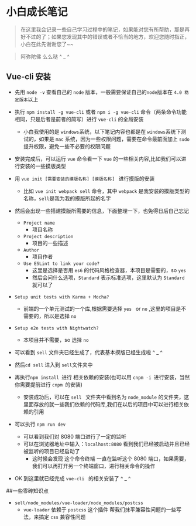 # 小白成长笔记
> 在这里我会记录一些自己学习过程中的笔记，如果能对您有所帮助，那是再好不过的了；如果您发现其中的错误或者不恰当的地方，欢迎您随时指正，小白在此先谢谢您了~~

> 阿弥陀佛  么么哒   ^ _ ^

## Vue-cli 安装

* 先用 ```node -v``` 查看自己的  ```node``` 版本，一般需要保证自己的```node```版本在 ```4.0 稳定版本```以上
* 执行 ```npm install -g vue-cli``` 或者 ```npm i -g vue-cli``` 命令（两条命令功能相同，只是后者是前者的简写）进行 ```vue-cli``` 的全局安装
    * 小白我使用的是 ```windows```系统，以下笔记内容也都是在 ```windows```系统下测试的，如果是  ```mac``` 系统，因为一些权限问题，需要在命令最前面加上 ```sudo```提升权限，避免一些不必要的权限问题
* 安装完成后，可以运行 ```vue``` 命令看一下 ```vue``` 的一些相关内容,比如我们可以进行安装的一些摸版类型
* 用 ```vue init [需要安装的摸版名称] [摸版名称] ```  进行摸版的安装
    *  比如 ```vue init webpack sell``` 命令，其中 ```webpack``` 是我安装的摸版类型的名称，```sell```是我为我的摸版所起的名字
* 然后会出现一些搭建摸版所需要的信息，下面整理一下，也免得日后自己忘记
    * ```Project name```
        * 项目名称 
    * ```Project description```
        * 项目的一些描述
    * ```Author```
        * 项目作者
    * ```Use ESLint to link your code?```
        * 这里是选择是否用 ```es6``` 的代码风格检查器，本项目是需要的，so  ```yes``` 
        * 然后会问什么选项，```Standard``` 表示标准选项，这里默认为 ```Standard``` 就可以了
* ```Setup unit tests with Karma + Mocha?```
    * 前端的一个单元测试的一个库,根据需要选择 ```yes ``` or ```no``` ,这里的项目是不需要的，所以是选择 ```no```
* ```Setup e2e tests with Nightwatch?```
    * 本项目并不需要，so 选择 ```no```
* 可以看到 ```sell``` 文件夹已经生成了，代表基本摸版已经生成啦 ^ _ ^

* 然后```cd sell``` 进入到 ```sell```文件夹中
* 再执行```npm install ```进行 相关依赖的安装(也可以用 ```cnpm -i ```进行安装，当然你需要提前进行 ```cnpm ```的安装)
    * 安装成功后，可以在 ```sell ``` 文件夹中看到名为 ```node_module``` 的文件夹，这里面存放的就一些我们依赖的代码库,我们在以后的项目中可以进行相关依赖的引用
* 可以执行 ```npm run dev```
    * 可以看到我们对 8080 端口进行了一定的监听
    * 可以在浏览器地址中输入：```localhost:8080``` 看到我们已经被启动并且已经被监听的项目已经启动了
        * 这时候会发现 这个命令终端 一直在监听这个 8080 端口，如果需要，我们可以再打开另一个终端窗口，进行相关命令的操作
* OK 到这里就已经完成 ```vue-cli ``` 的相关安装了 ^ _ ^

##一些零碎知识点

* ```sell/node_modules/vue-loader/node_modules/postcss ``` 
    * ```vue-loader``` 依赖于 ```postcss``` 这个插件 帮我们抹平兼容性问题的一些写法，来搞定 ```css``` 兼容性问题